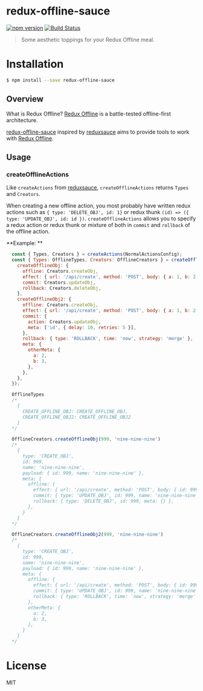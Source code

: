 # redux-offline-sauce

[![npm version](https://badge.fury.io/js/redux-offline-sauce.svg)](https://badge.fury.io/js/redux-offline-sauce)
[![Build Status](https://travis-ci.org/tanhauhau/redux-offline-sauce.svg?branch=master)](https://travis-ci.org/tanhauhau/redux-offline-sauce)

> Some aesthetic toppings for your Redux Offline meal.

# Installation

```bash
$ npm install --save redux-offline-sauce
```

## Overview

What is Redux Offline? [Redux Offline](https://github.com/jevakallio/redux-offline) is a battle-tested offline-first architecture.

[redux-offline-sauce](https://github.com/tanhauhau/redux-offline-sauce) inspired by [reduxsauce](https://github.com/skellock/reduxsauce) aims to provide tools to work with [Redux Offline](https://github.com/jevakallio/redux-offline).

## Usage

### createOfflineActions

Like `createActions` from [reduxsauce](https://github.com/skellock/reduxsauce), `createOfflineActions` returns `Types` and `Creators`.

When creating a new offline action, you most probably have written redux actions such as `{ type: 'DELETE_OBJ', id: 1}` or redux thunk `(id) => ({ type: 'UPDATE_OBJ', id: id })`.
`createOfflineActions` allows you to specify a redux action or redux thunk or mixture of both in `commit` and `rollback` of the offline action.

**Example: **

```js
  const { Types, Creators } = createActions(NormalActionsConfig);
  const { Types: OfflineTypes, Creators: OfflineCreators } = createOfflineActions({
    createOfflineObj: {
      offline: Creators.createObj,
      effect: { url: '/api/create', method: 'POST', body: { a: 1, b: 2 } },
      commit: Creators.updateObj,
      rollback: Creators.deleteObj,
    },
    createOfflineObj2: {
      offline: Creators.createObj,
      effect: { url: '/api/create', method: 'POST', body: { a: 1, b: 2 } },
      commit: {
        action: Creators.updateObj,
        meta: ['id', { delay: 10, retries: 5 }],
      },
      rollback: { type: 'ROLLBACK', time: 'now', strategy: 'merge' },
      meta: {
        otherMeta: {
          a: 2,
          b: 3,
        },
      },
    },
  });

  OfflineTypes
  /*
    {
      CREATE_OFFLINE_OBJ: CREATE_OFFLINE_OBJ,
      CREATE_OFFLINE_OBJ2: CREATE_OFFLINE_OBJ2
    }
  */

  OfflineCreators.createOfflineObj(999, 'nine-nine-nine')
  /*
    {
      type: 'CREATE_OBJ',
      id: 999,
      name: 'nine-nine-nine',
      payload: { id: 999, name: 'nine-nine-nine' },
      meta: {
        offline: {
          effect: { url: '/api/create', method: 'POST', body: { id: 999, name: 'nine-nine-nine', a: 1, b: 2 } },
          commit: { type: 'UPDATE_OBJ', id: 999, name: 'nine-nine-nine', meta: {} },
          rollback: { type: 'DELETE_OBJ', id: 999, meta: {} },
        },
      }
    }
  */

  OfflineCreators.createOfflineObj2(999, 'nine-nine-nine')
  /*
    {
      type: 'CREATE_OBJ',
      id: 999,
      name: 'nine-nine-nine',
      payload: { id: 999, name: 'nine-nine-nine' },
      meta: {
        offline: {
          effect: { url: '/api/create', method: 'POST', body: { id: 999, name: 'nine-nine-nine', a: 1, b: 2 } },
          commit: { type: 'UPDATE_OBJ', id: 999, name: 'nine-nine-nine', meta: { id: 999, delay: 10, retries: 5 } },
          rollback: { type: 'ROLLBACK', time: 'now', strategy: 'merge' },
        },
        otherMeta: {
          a: 2,
          b: 3,
        },
      }
    }
  */

```



# License
MIT
